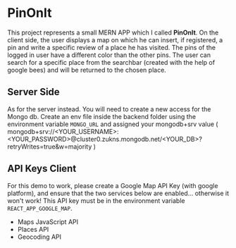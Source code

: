 # PinOnIt

This project represents a small MERN APP which I called **PinOnIt**.
On the client side, the user displays a map on which he can insert, if registered, a pin and write a specific review of a place he has visited. The pins of the logged in user have a different color than the other pins.
The user can search for a specific place from the searchbar (created with the help of google bees) and will be returned to the chosen place.


## Server Side
As for the server instead. You will need to create a new access for the Mongo db.
Create an env file inside the backend folder using the environment variable `MONGO_URL` and assigned your mongodb+srv value 
(
mongodb+srv://<YOUR_USERNAME>:<YOUR_PASSWORD>@cluster0.zukns.mongodb.net/<YOUR_DB>?retryWrites=true&w=majority
)

## API Keys Client

For this demo to work, please create a Google Map API Key (with google platform), and ensure that the two services below are enabled... otherwise it won't work! This API key must be in the environment variable `REACT_APP_GOOGLE_MAP`.

- Maps JavaScript API
- Places API
- Geocoding API
